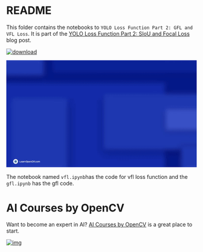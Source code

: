 # README

This folder contains the notebooks to `YOLO Loss Function Part 2: GFL and VFL Loss`. It is part of the [YOLO Loss Function Part 2: SIoU and Focal Loss](https://learnopencv.com/yolo-loss-function-gfl-vfl-loss/) blog post.

[<img src="https://learnopencv.com/wp-content/uploads/2022/07/download-button-e1657285155454.png" alt="download" width="200">](https://www.dropbox.com/scl/fo/3qesfoj68868o7jwaic45/h?rlkey=bxj2c81a6cnp9t3xia1wfq6f8&dl=1)

![](readme_images/Feature-gif-VFL-GFL-YOLO-loss-functions.gif)

The notebook named `vfl.ipynb`has the code for vfl loss function and the `gfl.ipynb` has the gfl code.

# AI Courses by OpenCV

Want to become an expert in AI? [AI Courses by OpenCV](https://opencv.org/courses/) is a great place to start.

[![img](https://camo.githubusercontent.com/5c10c2db6c1c005a3846ca4e1774a650346ef7e0be436aa7b39e50210d2a80af/68747470733a2f2f6c6561726e6f70656e63762e636f6d2f77702d636f6e74656e742f75706c6f6164732f323032332f30312f41492d436f75727365732d42792d4f70656e43562d4769746875622e706e67)](https://opencv.org/courses/)
